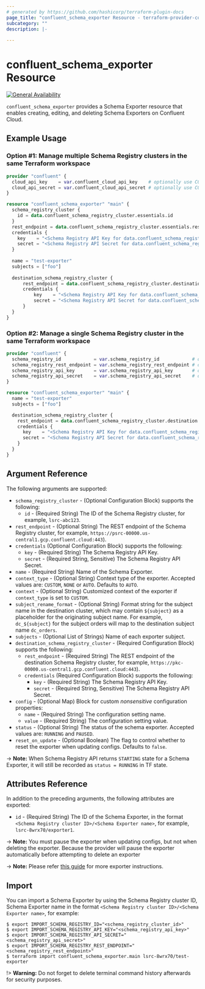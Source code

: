 ```yaml
---
# generated by https://github.com/hashicorp/terraform-plugin-docs
page_title: "confluent_schema_exporter Resource - terraform-provider-confluent"
subcategory: ""
description: |-
  
---
```


# confluent_schema_exporter Resource

[![General Availability](https://img.shields.io/badge/Lifecycle%20Stage-General%20Availability-%2345c6e8)](https://docs.confluent.io/cloud/current/api.html#section/Versioning/API-Lifecycle-Policy)

`confluent_schema_exporter` provides a Schema Exporter resource that enables creating, editing, and deleting Schema Exporters on Confluent Cloud.

## Example Usage

### Option #1: Manage multiple Schema Registry clusters in the same Terraform workspace

```terraform
provider "confluent" {
  cloud_api_key    = var.confluent_cloud_api_key    # optionally use CONFLUENT_CLOUD_API_KEY env var
  cloud_api_secret = var.confluent_cloud_api_secret # optionally use CONFLUENT_CLOUD_API_SECRET env var
}

resource "confluent_schema_exporter" "main" {
  schema_registry_cluster {
    id = data.confluent_schema_registry_cluster.essentials.id
  }
  rest_endpoint = data.confluent_schema_registry_cluster.essentials.rest_endpoint
  credentials {
    key    = "<Schema Registry API Key for data.confluent_schema_registry_cluster.essentials>"
    secret = "<Schema Registry API Secret for data.confluent_schema_registry_cluster.essentials>"
  }
  
  name = "test-exporter"
  subjects = ["foo"]
  
  destination_schema_registry_cluster {
      rest_endpoint = data.confluent_schema_registry_cluster.destination.rest_endpoint
      credentials {
          key    = "<Schema Registry API Key for data.confluent_schema_registry_cluster.destination>"
          secret = "<Schema Registry API Secret for data.confluent_schema_registry_cluster.destination>"
      }
  }
}
```

### Option #2: Manage a single Schema Registry cluster in the same Terraform workspace

```terraform
provider "confluent" {
  schema_registry_id            = var.schema_registry_id            # optionally use SCHEMA_REGISTRY_ID env var
  schema_registry_rest_endpoint = var.schema_registry_rest_endpoint # optionally use SCHEMA_REGISTRY_REST_ENDPOINT env var
  schema_registry_api_key       = var.schema_registry_api_key       # optionally use SCHEMA_REGISTRY_API_KEY env var
  schema_registry_api_secret    = var.schema_registry_api_secret    # optionally use SCHEMA_REGISTRY_API_SECRET env var
}

resource "confluent_schema_exporter" "main" {
  name = "test-exporter"
  subjects = ["foo"]

  destination_schema_registry_cluster {
    rest_endpoint = data.confluent_schema_registry_cluster.destination.rest_endpoint
    credentials {
      key    = "<Schema Registry API Key for data.confluent_schema_registry_cluster.destination>"
      secret = "<Schema Registry API Secret for data.confluent_schema_registry_cluster.destination>"
    }
  }
}
```

<!-- schema generated by tfplugindocs -->
## Argument Reference

The following arguments are supported:

- `schema_registry_cluster` - (Optional Configuration Block) supports the following:
    - `id` - (Required String) The ID of the Schema Registry cluster, for example, `lsrc-abc123`.
- `rest_endpoint` - (Optional String) The REST endpoint of the Schema Registry cluster, for example, `https://psrc-00000.us-central1.gcp.confluent.cloud:443`).
- `credentials` (Optional Configuration Block) supports the following:
    - `key` - (Required String) The Schema Registry API Key.
    - `secret` - (Required String, Sensitive) The Schema Registry API Secret.
- `name` - (Required String) Name of the Schema Exporter.
- `context_type` - (Optional String) Context type of the exporter. Accepted values are: `CUSTOM`, `NONE` or `AUTO`. Defaults to `AUTO`.
- `context` - (Optional String) Customized context of the exporter if `context_type` is set to `CUSTOM`.
- `subject_rename_format` - (Optional String) Format string for the subject name in the destination cluster, which may contain `${subject}` as a placeholder for the originating subject name. For example, `dc_${subject}` for the subject orders will map to the destination subject name `dc_orders`.
- `subjects` - (Optional List of Strings) Name of each exporter subject.
- `destination_schema_registry_cluster` - (Required Configuration Block) supports the following:
  - `rest_endpoint` - (Required String) The REST endpoint of the destination Schema Registry cluster, for example, `https://pkc-00000.us-central1.gcp.confluent.cloud:443`).
  - `credentials` (Required Configuration Block) supports the following:
    - `key` - (Required String) The Schema Registry API Key.
    - `secret` - (Required String, Sensitive) The Schema Registry API Secret.
- `config` - (Optional Map) Block for custom *nonsensitive* configuration properties:
  - `name` - (Required String) The configuration setting name.
  - `value` - (Required String) The configuration setting value.
- `status` - (Optional String) The status of the schema exporter. Accepted values are: `RUNNING` and `PAUSED`.
- `reset_on_update` - (Optional Boolean) The flag to control whether to reset the exporter when updating configs. Defaults to `false`.

-> **Note:** When Schema Registry API returns `STARTING` state for a Schema Exporter, it will still be recorded as `status = RUNNING` in TF state.

## Attributes Reference

In addition to the preceding arguments, the following attributes are exported:

- `id` - (Required String) The ID of the Schema Exporter, in the format `<Schema Registry cluster ID>/<Schema Exporter name>`, for example, `lsrc-8wrx70/exporter1`.

-> **Note:** You must pause the exporter when updating configs, but not when deleting the exporter. Because the provider will pause the exporter automatically before attempting to delete an exporter

-> **Note:** Please refer [this guide](https://docs.confluent.io/cloud/current/sr/schema-linking.html) for more exporter instructions.

## Import

You can import a Schema Exporter by using the Schema Registry cluster ID, Schema Exporter name in the format `<Schema Registry cluster ID>/<Schema Exporter name>`, for example:

```shell
$ export IMPORT_SCHEMA_REGISTRY_ID="<schema_registry_cluster_id>"
$ export IMPORT_SCHEMA_REGISTRY_API_KEY="<schema_registry_api_key>"
$ export IMPORT_SCHEMA_REGISTRY_API_SECRET="<schema_registry_api_secret>"
$ export IMPORT_SCHEMA_REGISTRY_REST_ENDPOINT="<schema_registry_rest_endpoint>"
$ terraform import confluent_schema_exporter.main lsrc-8wrx70/test-exporter
```

!> **Warning:** Do not forget to delete terminal command history afterwards for security purposes.
